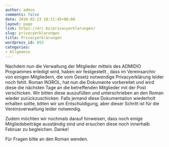 ```yaml
---
author: admin
comments: false
date: 2010-02-23 10:11:45+00:00
layout: page
link: https://drc.bz/privacyerklarungen/
slug: privacyerklarungen
title: Privacyerklärungen
wordpress_id: 853
categories:
- Allgemein
---
```


Nachdem nun die Verwaltung der Mitglieder mittels des ADMIDIO Programmes erledigt wird, haben wir festgestellt , dass im Vereinsarchiv von einigen Mitgliedern, die vom Gesetz notwendige Privacyerklärung leider noch fehlt. Roman IN3ROL, hat nun die Dokumente vorbereitet und wird diese die nächsten Tage an die betreffenden Mitglieder mit der Post verschicken. Wir bitten diese auszufüllen und unterschrieben an den Roman wieder zurückzuschicken. Falls jemand diese Dokumentation wiederholt erhalten sollte, bitten wir um Entschuldigung, aber dieser Schritt ist für die Vereinsverwaltung leider notwendig.

Zudem möchten wir nochmals darauf hinweisen, dass noch einige Mitgliedsbeiträge ausständig sind und ersuchen diese noch innerhalb Februar zu begleichen. Danke!

Für Fragen bitte an den Roman wenden.
